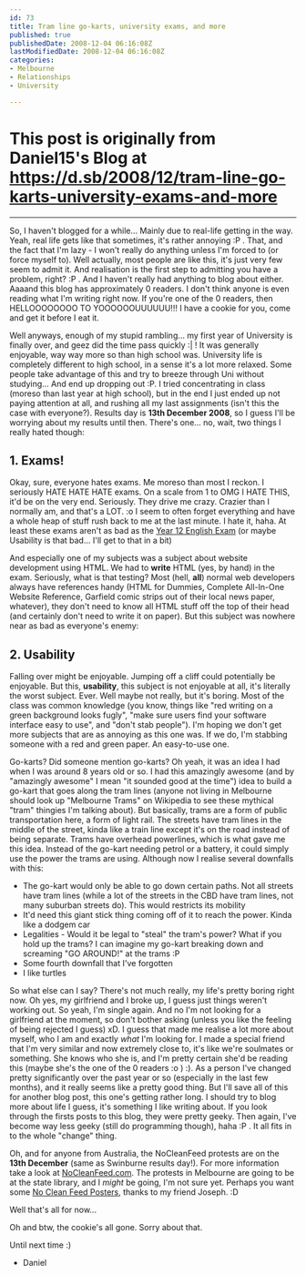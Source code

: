 ```yaml
---
id: 73
title: Tram line go-karts, university exams, and more
published: true
publishedDate: 2008-12-04 06:16:08Z
lastModifiedDate: 2008-12-04 06:16:08Z
categories:
- Melbourne
- Relationships
- University

---
```


# This post is originally from Daniel15's Blog at https://d.sb/2008/12/tram-line-go-karts-university-exams-and-more

---

So, I haven't blogged for a while... Mainly due to real-life getting in the way. Yeah, real life gets like that sometimes, it's rather annoying :P . That, and the fact that I'm lazy - I won't really do anything unless I'm forced to (or force myself to). Well actually, most people are like this, it's just very few seem to admit it. And realisation is the first step to admitting you have a problem, right? :P . And I haven't really had anything to blog about either. Aaaand this blog has approximately 0 readers. I don't think anyone is even reading what I'm writing right now. If you're one of the 0 readers, then HELLOOOOOOOO TO YOOOOOOUUUUUU!!! I have a cookie for you, come and get it before I eat it.

Well anyways, enough of my stupid rambling... my first year of University is finally over, and geez did the time pass quickly :| !  It was generally enjoyable, way way more so than high school was. University life is completely different to high school, in a sense it's a lot more relaxed. Some people take advantage of this and try to breeze through Uni without studying... And end up dropping out :P.  I tried concentrating in class (moreso than last year at high school), but in the end I just ended up not paying attention at all, and rushing all my last assignments (isn't this the case with everyone?). Results day is **13th December 2008**, so I guess I'll be worrying about my results until then. There's one... no, wait, two things I really hated though:

## 1. Exams!
Okay, sure, everyone hates exams. Me moreso than most I reckon. I seriously HATE HATE HATE exams. On a scale from 1 to OMG I HATE THIS, it'd be on the very end. Seriously. They drive me crazy. Crazier than I normally am, and that's a LOT. :o I seem to often forget everything and have a whole heap of stuff rush back to me at the last minute. I hate it, haha. At least these exams aren't as bad as the [Year 12 English Exam](http://d15.biz/blog/2007/11/02/survivor-english-exam-edition/) (or maybe Usability is that bad... I'll get to that in a bit)  

And especially one of my subjects was a subject about website development using HTML. We had to **write** HTML (yes, by hand) in the exam. Seriously, what is that testing? Most (hell, **all**) normal web developers always have references handy (HTML for Dummies, Complete All-In-One Website Reference, Garfield comic strips out of their local news paper, whatever), they don't need to know all HTML stuff off the top of their head (and certainly don't need to write it on paper). But this subject was nowhere near as bad as everyone's enemy:

## 2. Usability
Falling over might be enjoyable. Jumping off a cliff could potentially be enjoyable. But this, **usability**, this subject is not enjoyable at all, it's literally the worst subject. Ever. Well maybe not really, but it's boring. Most of the class was common knowledge (you know, things like "red writing on a green background looks fugly", "make sure users find your software interface easy to use", and "don't stab people"). I'm hoping we don't get more subjects that are as annoying as this one was. If we do, I'm stabbing someone with a red and green paper. An easy-to-use one.

Go-karts? Did someone mention go-karts? Oh yeah, it was an idea I had when I was around 8 years old or so. I had this amazingly awesome (and by "amazingly awesome" I mean "it sounded good at the time") idea to build a go-kart that goes along the tram lines (anyone not living in Melbourne should look up "Melbourne Trams" on Wikipedia to see these mythical "tram" thingies I'm talking about). But basically, trams are a form of public transportation here, a form of light rail. The streets have tram lines in the middle of the street, kinda like a train line except it's on the road instead of being separate. Trams have overhead powerlines, which is what gave me this idea. Instead of the go-kart needing petrol or a battery, it could simply use the power the trams are using. Although now I realise several downfalls with this:

* The go-kart would only be able to go down certain paths. Not all streets have tram lines (while a lot of the streets in the CBD have tram lines, not many suburban streets do). This would restricts its mobility
* It'd need this giant stick thing coming off of it to reach the power. Kinda like a dodgem car
* Legalities - Would it be legal to "steal" the tram's power? What if you hold up the trams? I can imagine my go-kart breaking down and screaming "GO AROUND!" at the trams :P 
* Some fourth downfall that I've forgotten
* I like turtles

So what else can I say? There's not much really, my life's pretty boring right now. Oh yes, my girlfriend and I broke up, I guess just things weren't working out. So yeah, I'm single again. And no I'm not looking for a girlfriend at the moment, so don't bother asking (unless you like the feeling of being rejected I guess) xD. I guess that made me realise a lot more about myself, who I am and exactly *what* I'm looking for. I made a special friend that I'm very similar and now extremely close to, it's like we're soulmates or something. She knows who she is, and I'm pretty certain she'd be reading this (maybe she's the one of the 0 readers :o ) :). As a person I've changed pretty significantly over the past year or so (especially in the last few months), and it really seems like a pretty good thing. But I'll save all of this for another blog post, this one's getting rather long. I should try to blog more about life I guess, it's something I like writing about. If you look through the firsts posts to this blog, they were pretty geeky. Then again, I've become way less geeky (still do programming though), haha :P . It all fits in to the whole "change" thing.

Oh, and for anyone from Australia, the NoCleanFeed protests are on the **13th December** (same as Swinburne results day!). For more information take a look at [NoCleanFeed.com](http://nocleanfeed.com/). The protests in Melbourne are going to be at the state library, and I *might* be going, I'm not sure yet. Perhaps you want some [No Clean Feed Posters](http://anotherworthlessblog.net/no-clean-feed-posters/), thanks to my friend Joseph. :D

Well that's all for now...  

Oh and btw, the cookie's all gone. Sorry about that.

Until next time :)  

 - Daniel

